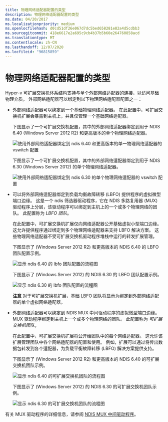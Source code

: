 ```yaml
---
title: 物理网络适配器配置的类型
description: 物理网络适配器配置的类型
ms.date: 04/20/2017
ms.localizationpriority: medium
ms.openlocfilehash: d0cd51df26e067d7dc5bed658281e82a4d5cdbb3
ms.sourcegitcommit: 418e6617e2a695c9cb4b37b5b60e264760858acd
ms.translationtype: MT
ms.contentlocale: zh-CN
ms.lasthandoff: 12/07/2020
ms.locfileid: "96815859"
---
```

# <a name="types-of-physical-network-adapter-configurations"></a>物理网络适配器配置的类型


Hyper-v 可扩展交换机体系结构支持与单个外部网络适配器的连接，以访问基础物理介质。 外部网络适配器可以绑定到以下物理网络适配器配置之一：

-   外部网络适配器可以绑定到一个基础物理网络适配器。 在此配置中，可扩展交换机扩展会暴露到主机上，并且仅管理一个基础网络适配器。

    下图显示了一个可扩展交换机配置，其中的外部网络适配器绑定到用于 NDIS 6.40 (Windows Server 2012 R2) 和更高版本的单个物理网络适配器。

    ![使用外部网络适配器绑定到 ndis 6.40 和更高版本的单一物理网络适配器的 vswitch 配置](images/vswitchsingle-ndis640.png)

    下图显示了一个可扩展交换机配置，其中的外部网络适配器绑定到用于 NDIS 6.30 (Windows Server 2012) 的单个物理网络适配器。

    ![使用外部网络适配器绑定到 ndis 6.30 的单个物理网络适配器的 vswitch 配置](images/vswitchsingle.png)

-   可以将外部网络适配器绑定到负载均衡故障转移 (LBFO) 提供程序的虚拟微型端口边缘。 这是一个 ndis 筛选器驱动程序，它在 NDIS 多路复用器 (MUX) 驱动程序上分层，该驱动程序可以绑定到主机上的一个或多个物理网络的团队。 此配置称为 *LBFO 团队*。

    在此配置中，可扩展交换机扩展仅向网络适配器公开基础虚拟小型端口边缘。 这允许提供程序通过绑定到多个物理网络适配器来支持 LBFO 解决方案。 这些物理网络适配器不受可扩展交换机驱动程序堆栈中运行的转发扩展管理。

    下图显示了 (Windows Server 2012 R2) 和更高版本的 NDIS 6.40 的 LBFO 团队配置示例。

    ![显示 ndis 6.40 的 lbfo 团队配置的流程图](images/vswitchteam3-ndis640.png)

    下图显示了 (Windows Server 2012) 的 NDIS 6.30 的 LBFO 团队配置示例。

    ![显示 ndis 6.30 的 lbfo 团队配置的流程图](images/vswitchteam3.png)

    **注意**  对于可扩展交换机扩展，基础 LBFO 团队将显示为绑定到外部网络适配器的单个虚拟网络适配器。

     

-   外部网络适配器可以绑定到 NDIS MUX 中间驱动程序的虚拟微型端口边缘。 MUX 驱动程序绑定到主机上一个或多个物理网络的团队。 此配置称为 *可扩展交换机团队*。

    在此配置中，可扩展交换机扩展将公开给团队中的每个网络适配器。 这允许该扩展管理团队中各个网络适配器的配置和使用。 例如，扩展可以通过将传出数据包转发到各个适配器，为负载平衡故障转移 (LBFO) 解决方案提供支持。

    下图显示了 (Windows Server 2012 R2) 和更高版本的 NDIS 6.40 的可扩展交换机团队示例。

    ![显示 ndis 6.40 的可扩展交换机团队的流程图](images/vswitchteam-ndis640.png)

    下图显示了 (Windows Server 2012) 的 NDIS 6.30 的可扩展交换机团队示例。

    ![显示 ndis 6.30 的可扩展交换机团队的流程图](images/vswitchteam.png)

有关 MUX 驱动程序的详细信息，请参阅 [NDIS MUX 中间驱动程序](ndis-mux-intermediate-drivers.md)。

 

 





